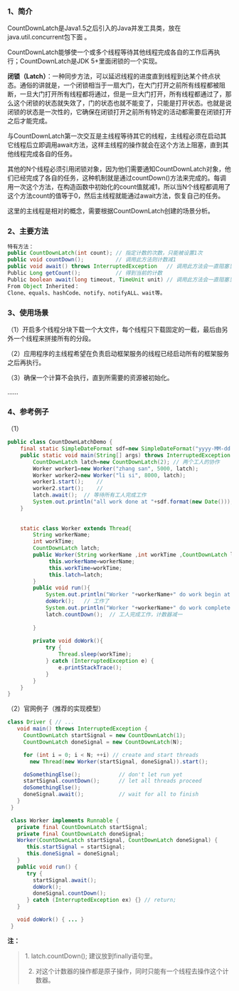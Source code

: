 ### 1、简介
CountDownLatch是Java1.5之后引入的Java并发工具类，放在java.util.concurrent包下面 。

CountDownLatch能够使一个或多个线程等待其他线程完成各自的工作后再执行；CountDownLatch是JDK 5+里面闭锁的一个实现。

**闭锁（Latch）**：一种同步方法，可以延迟线程的进度直到线程到达某个终点状态。通俗的讲就是，一个闭锁相当于一扇大门，在大门打开之前所有线程都被阻断，一旦大门打开所有线程都将通过，但是一旦大门打开，所有线程都通过了，那么这个闭锁的状态就失效了，门的状态也就不能变了，只能是打开状态。也就是说闭锁的状态是一次性的，它确保在闭锁打开之前所有特定的活动都需要在闭锁打开之后才能完成。

与CountDownLatch第一次交互是主线程等待其它的线程，主线程必须在启动其它线程后立即调用await方法，这样主线程的操作就会在这个方法上阻塞，直到其他线程完成各自的任务。

其他的N个线程必须引用闭锁对象，因为他们需要通知CountDownLatch对象，他们已经完成了各自的任务，这种机制就是通过countDown()方法来完成的。每调用一次这个方法，在构造函数中初始化的count值就减1，所以当N个线程都调用了这个方法count的值等于0，然后主线程就能通过await方法，恢复自己的任务。

这里的主线程是相对的概念，需要根据CountDownLatch创建的场景分析。
### 2、主要方法
```java
特有方法： 
public CountDownLatch(int count); // 指定计数的次数，只能被设置1次
public void countDown();          // 调用此方法则计数减1
public void await() throws InterruptedException   // 调用此方法会一直阻塞当前线程，直到计时器的值为0，除非线程被中断。
Public Long getCount();           // 得到当前的计数
Public boolean await(long timeout, TimeUnit unit) // 调用此方法会一直阻塞当前线程，直到计时器的值为0，除非线程被中断或者计数器超时，返回false代表计数器超时。
From Object Inherited：
Clone、equals、hashCode、notify、notifyALL、wait等。
```
### 3、使用场景
（1）开启多个线程分块下载一个大文件，每个线程只下载固定的一截，最后由另外一个线程来拼接所有的分段。

（2）应用程序的主线程希望在负责启动框架服务的线程已经启动所有的框架服务之后再执行。

（3）确保一个计算不会执行，直到所需要的资源被初始化。

......
### 4、参考例子
（1）
```java
public class CountDownLatchDemo {  
    final static SimpleDateFormat sdf=new SimpleDateFormat("yyyy-MM-dd HH:mm:ss");  
    public static void main(String[] args) throws InterruptedException {  
        CountDownLatch latch=new CountDownLatch(2); // 两个工人的协作  
        Worker worker1=new Worker("zhang san", 5000, latch);  
        Worker worker2=new Worker("li si", 8000, latch);  
        worker1.start();    //  
        worker2.start();    //  
        latch.await();  // 等待所有工人完成工作  
        System.out.println("all work done at "+sdf.format(new Date()));  
    }  
      
      
    static class Worker extends Thread{  
        String workerName;   
        int workTime;  
        CountDownLatch latch;  
        public Worker(String workerName ,int workTime ,CountDownLatch latch){  
             this.workerName=workerName;  
             this.workTime=workTime;  
             this.latch=latch;  
        }  
        public void run(){  
            System.out.println("Worker "+workerName+" do work begin at "+sdf.format(new Date()));  
            doWork();   // 工作了  
            System.out.println("Worker "+workerName+" do work complete at "+sdf.format(new Date()));  
            latch.countDown();  // 工人完成工作，计数器减一  
  
        }  
          
        private void doWork(){  
            try {  
                Thread.sleep(workTime);  
            } catch (InterruptedException e) {  
                e.printStackTrace();  
            }  
        }  
    }  
}
```
（2）官网例子（推荐的实现模型）
```java
class Driver { // ...
   void main() throws InterruptedException {
     CountDownLatch startSignal = new CountDownLatch(1);
     CountDownLatch doneSignal = new CountDownLatch(N);

     for (int i = 0; i < N; ++i) // create and start threads
       new Thread(new Worker(startSignal, doneSignal)).start();

     doSomethingElse();            // don't let run yet
     startSignal.countDown();      // let all threads proceed
     doSomethingElse();
     doneSignal.await();           // wait for all to finish
   }
 }

 class Worker implements Runnable {
   private final CountDownLatch startSignal;
   private final CountDownLatch doneSignal;
   Worker(CountDownLatch startSignal, CountDownLatch doneSignal) {
      this.startSignal = startSignal;
      this.doneSignal = doneSignal;
   }
   public void run() {
      try {
        startSignal.await();
        doWork();
        doneSignal.countDown();
      } catch (InterruptedException ex) {} // return;
   }

   void doWork() { ... }
 }
```
**注：**
> 1. latch.countDown(); 建议放到finally语句里。
> 
> 2. 对这个计数器的操作都是原子操作，同时只能有一个线程去操作这个计数器。
